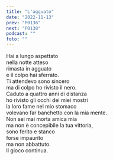 ```yaml
---
title: "L'agguato"
date: "2022-11-13"
prev: "P0136"
next: "P0138"
podcast: ""
foto: ""
---
```


Hai a lungo aspettato  
nella notte atteso  
rimasta in agguato  
e il colpo hai sferrato.  
Ti attendevo sono sincero  
ma di colpo ho rivisto il nero.  
Caduto a quattro anni di distanza  
ho rivisto gli occhi dei miei mostri  
la loro fame nel mio stomaco  
volevano far banchetto con la mia mente.  
Non sei mai morta amica mia  
ma non è concepibile la tua vittoria,  
sono ferito e stanco  
forse impaurito  
ma non abbattuto.  
Il gioco continua.

